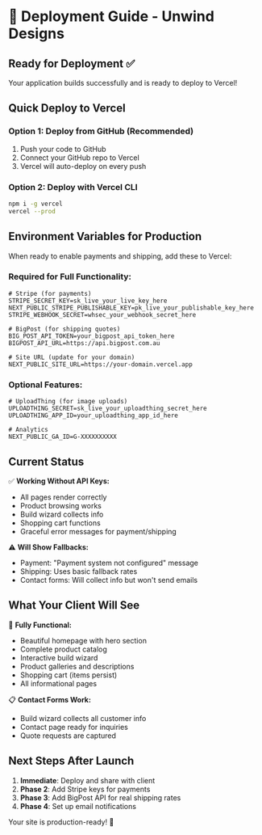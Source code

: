 # 🚀 Deployment Guide - Unwind Designs

## Ready for Deployment ✅

Your application builds successfully and is ready to deploy to Vercel!

## Quick Deploy to Vercel

### Option 1: Deploy from GitHub (Recommended)
1. Push your code to GitHub
2. Connect your GitHub repo to Vercel
3. Vercel will auto-deploy on every push

### Option 2: Deploy with Vercel CLI
```bash
npm i -g vercel
vercel --prod
```

## Environment Variables for Production

When ready to enable payments and shipping, add these to Vercel:

### Required for Full Functionality:
```
# Stripe (for payments)
STRIPE_SECRET_KEY=sk_live_your_live_key_here
NEXT_PUBLIC_STRIPE_PUBLISHABLE_KEY=pk_live_your_publishable_key_here
STRIPE_WEBHOOK_SECRET=whsec_your_webhook_secret_here

# BigPost (for shipping quotes)  
BIG_POST_API_TOKEN=your_bigpost_api_token_here
BIGPOST_API_URL=https://api.bigpost.com.au

# Site URL (update for your domain)
NEXT_PUBLIC_SITE_URL=https://your-domain.vercel.app
```

### Optional Features:
```
# UploadThing (for image uploads)
UPLOADTHING_SECRET=sk_live_your_uploadthing_secret_here
UPLOADTHING_APP_ID=your_uploadthing_app_id_here

# Analytics
NEXT_PUBLIC_GA_ID=G-XXXXXXXXXX
```

## Current Status

✅ **Working Without API Keys:**
- All pages render correctly
- Product browsing works
- Build wizard collects info 
- Shopping cart functions
- Graceful error messages for payment/shipping

⚠️ **Will Show Fallbacks:**
- Payment: "Payment system not configured" message
- Shipping: Uses basic fallback rates
- Contact forms: Will collect info but won't send emails

## What Your Client Will See

🎯 **Fully Functional:**
- Beautiful homepage with hero section
- Complete product catalog
- Interactive build wizard
- Product galleries and descriptions
- Shopping cart (items persist)
- All informational pages

📋 **Contact Forms Work:**
- Build wizard collects all customer info
- Contact page ready for inquiries
- Quote requests are captured

## Next Steps After Launch

1. **Immediate**: Deploy and share with client
2. **Phase 2**: Add Stripe keys for payments
3. **Phase 3**: Add BigPost API for real shipping rates  
4. **Phase 4**: Set up email notifications

Your site is production-ready! 🚀
